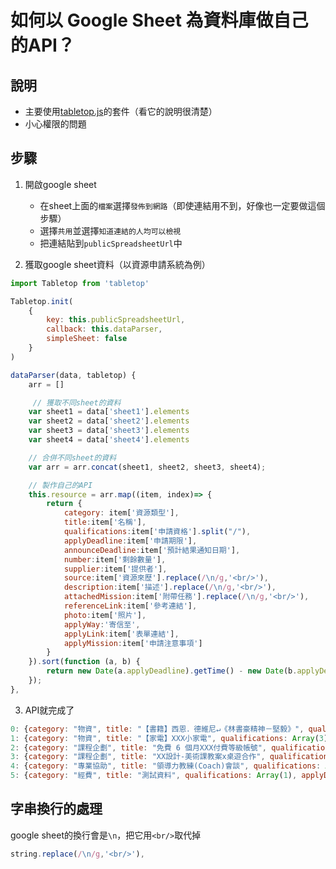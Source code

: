 # 如何以 Google Sheet 為資料庫做自己的API？

## 說明

- 主要使用[tabletop.js](https://github.com/jsoma/tabletop)的套件（看它的說明很清楚）
- 小心權限的問題

## 步驟

1. 開啟google sheet
    - 在sheet上面的`檔案`選擇`發佈到網路`（即使連結用不到，好像也一定要做這個步驟）
    - 選擇`共用`並選擇`知道連結的人均可以檢視`
    - 把連結貼到`publicSpreadsheetUrl`中

2. 獲取google sheet資料（以資源申請系統為例）

```js
import Tabletop from 'tabletop'

Tabletop.init( 
    { 
        key: this.publicSpreadsheetUrl,
        callback: this.dataParser,
        simpleSheet: false 
    }
)

dataParser(data, tabletop) {
    arr = []

     // 獲取不同sheet的資料
    var sheet1 = data['sheet1'].elements 
    var sheet2 = data['sheet2'].elements
    var sheet3 = data['sheet3'].elements
    var sheet4 = data['sheet4'].elements

    // 合併不同sheet的資料  
    var arr = arr.concat(sheet1, sheet2, sheet3, sheet4); 

    // 製作自己的API
    this.resource = arr.map((item, index)=> {
        return { 
            category: item['資源類型'],
            title:item['名稱'],
            qualifications:item['申請資格'].split("/"),
            applyDeadline:item['申請期限'],
            announceDeadline:item['預計結果通知日期'],
            number:item['剩餘數量'],
            supplier:item['提供者'],
            source:item['資源來歷'].replace(/\n/g,'<br/>'),
            description:item['描述'].replace(/\n/g,'<br/>'),
            attachedMission:item['附帶任務'].replace(/\n/g,'<br/>'),
            referenceLink:item['參考連結'],
            photo:item['照片'],
            applyWay:'寄信至',
            applyLink:item['表單連結'],
            applyMission:item['申請注意事項']
        } 
    }).sort(function (a, b) {
        return new Date(a.applyDeadline).getTime() - new Date(b.applyDeadline).getTime() 
    });
},
```

3. API就完成了

```js
0: {category: "物資", title: "【書籍】西恩．德維尼↵《林書豪精神－堅毅》", qualifications: Array(2), applyDeadline: "-", announceDeadline: "-", …}
1: {category: "物資", title: "【家電】XXX小家電", qualifications: Array(3), applyDeadline: "2020/1/17 23:59:00", announceDeadline: "2020/1/30 18:00", …}
2: {category: "課程企劃", title: "免費 6 個月XXX付費等級帳號", qualifications: Array(4), applyDeadline: "2019/9/29 23:59", announceDeadline: "2019/10/15 18:00", …}
3: {category: "課程企劃", title: "XX設計-美術課教案x桌遊合作", qualifications: Array(3), applyDeadline: "2019/12/22 23:59", announceDeadline: "-", …}
4: {category: "專業協助", title: "領導力教練(Coach)會談", qualifications: Array(2), applyDeadline: "2019/09/17 18:30", announceDeadline: "2019/10/17 18:30", …}
5: {category: "經費", title: "測試資料", qualifications: Array(1), applyDeadline: "2020/01/05", announceDeadline: "", …}
```


## 字串換行的處理

google sheet的換行會是`\n`，把它用`<br/>`取代掉

```js
string.replace(/\n/g,'<br/>'),
```